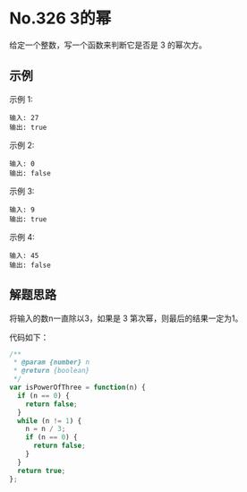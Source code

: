 # No.326 3的幂


给定一个整数，写一个函数来判断它是否是 3 的幂次方。

## 示例

示例 1:

```
输入: 27
输出: true
```

示例 2:
```
输入: 0
输出: false
```

示例 3:

```
输入: 9
输出: true
```

示例 4:

```
输入: 45
输出: false
```

## 解题思路

将输入的数n一直除以3，如果是 3 第次幂，则最后的结果一定为1。

代码如下：

```javascript
/**
 * @param {number} n
 * @return {boolean}
 */
var isPowerOfThree = function(n) {
  if (n == 0) {
    return false;
  }
  while (n != 1) {
    n = n / 3;
    if (n == 0) {
      return false;
    }
  }
  return true;
};
```